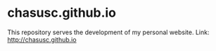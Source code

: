 # chasusc.github.io
This repository serves the development of my personal website.
Link: http://chasusc.github.io
